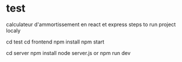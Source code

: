 # test
calculateur d'ammortissement en react et express
steps to run project localy 

cd test
cd frontend 
npm install 
npm start 

cd server
npm install 
node server.js or npm run dev
